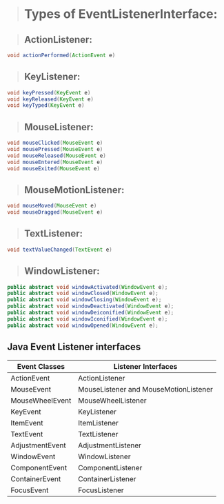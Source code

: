 > # Types of EventListenerInterface:

> ## ActionListener:
```java
void actionPerformed(ActionEvent e)
```
> ## KeyListener:
```java
void keyPressed(KeyEvent e)
void keyReleased(KeyEvent e)
void keyTyped(KeyEvent e)
```
> ## MouseListener:
```java
void mouseClicked(MouseEvent e)
void mousePressed(MouseEvent e)
void mouseReleased(MouseEvent e)
void mouseEntered(MouseEvent e)
void mouseExited(MouseEvent e)
```
> ## MouseMotionListener:
```java
void mouseMoved(MouseEvent e)
void mouseDragged(MouseEvent e)
```
> ## TextListener:
```java
void textValueChanged(TextEvent e)
```

> ## WindowListener:
```java
public abstract void windowActivated(WindowEvent e);  
public abstract void windowClosed(WindowEvent e);  
public abstract void windowClosing(WindowEvent e);  
public abstract void windowDeactivated(WindowEvent e);  
public abstract void windowDeiconified(WindowEvent e);  
public abstract void windowIconified(WindowEvent e);  
public abstract void windowOpened(WindowEvent e);
```
## Java Event Listener interfaces
Event Classes | Listener Interfaces
------------  | -------------------
ActionEvent   |	ActionListener
MouseEvent    | MouseListener and MouseMotionListener
MouseWheelEvent | MouseWheelListener
KeyEvent	| KeyListener
ItemEvent	| ItemListener
TextEvent	| TextListener
AdjustmentEvent	| AdjustmentListener
WindowEvent	| WindowListener
ComponentEvent	| ComponentListener
ContainerEvent	| ContainerListener
FocusEvent	|  FocusListener